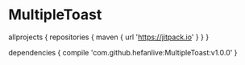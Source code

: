 # MultipleToast

allprojects {
		repositories {
			maven { url 'https://jitpack.io' }
		}
	}
  
  dependencies {
	        compile 'com.github.hefanlive:MultipleToast:v1.0.0'
	}
